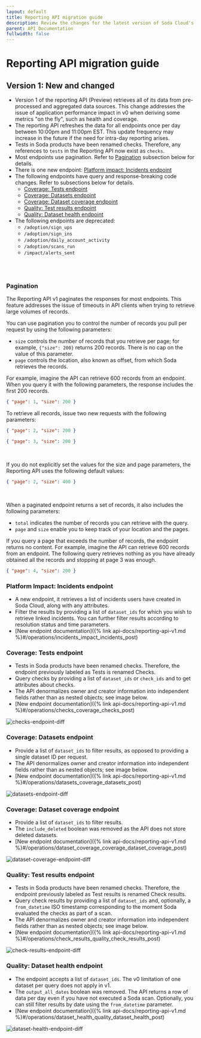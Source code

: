 ```yaml
---
layout: default
title: Reporting API migration guide
description: Review the changes for the latest version of Soda Cloud's Reporting API and learn how to migrate existing calls.
parent: API Documentation
fullwidth: false
---
```


# Reporting API migration guide

## Version 1: New and changed

* Version 1 of the reporting API (Preview) retrieves all of its data from pre-processed and aggregated data sources. This change addresses the issue of application performance impact in v0 when deriving some metrics "on the fly", such as health and coverage.
* The reporting API refreshes the data for all endpoints once per day between 10:00pm and 11:00pm EST. This update frequency may increase in the future if the need for intra-day reporting arises.
* Tests in Soda products have been renamed checks. Therefore, any references to `tests` in the Reporting API now exist as `checks`.
* Most endpoints use pagination. Refer to [Pagination](#pagination) subsection below for details.
* There is one new endpoint: [Platform impact: Incidents endpoint](#platform-impact-incidents-endpoint)
* The following endpoints have query and response-breaking code changes. Refer to subsections below for details.
  * [Coverage: Tests endpoint](#coverage-tests-endpoint)
  * [Coverage: Datasets endpoint](#coverage-datasets-endpoint)
  * [Coverage: Dataset coverage endpoint](#coverage-dataset-coverage-endpoint)
  * [Quality: Test results endpoint](#quality-test-results-endpoint)
  * [Quality: Dataset health endpoint](#quality-dataset-health-endpoint)
* The following endpoints are deprecated: 
  * `/adoption/sign_ups`
  * `/adoption/sign_ins`
  * `/adoption/daily_account_activity`
  * `/adoption/scans_run`
  * `/impact/alerts_sent`

<br />
<br />

### Pagination

The Reporting API v1 paginates the responses for most endpoints. This feature addresses the issue of timeouts in API clients when trying to retrieve large volumes of records. 

You can use pagination you to control the number of records you pull per request by using the following parameters: 
* `size` controls the number of records that you retrieve per page; for example, `{"size": 200}` returns 200 records. There is no cap on the value of this parameter.
* `page` controls the location, also known as offset, from which Soda retrieves the records. 

For example, imagine the API can retrieve 600 records from an endpoint. When you query it with the following parameters, the response includes the first 200 records.

```json
{ "page": 1, "size": 200 }
```

To retrieve all records, issue two new requests with the following parameters:

```json
{ "page": 2, "size": 200 }
```

```json
{ "page": 3, "size": 200 }
```

<br />

If you do not explicitly set the values for the size and page parameters, the Reporting API uses the following default values:

```json
{ "page": 2, "size": 400 }
```

<br />

When a paginated endpoint returns a set of records, it also includes the following parameters: 
* `total` indicates the number of records you can retrieve with the query. 
* `page` and `size` enable you to keep track of your location and the pages.


If you query a page that exceeds the number of records, the endpoint returns no content. For example, imagine the API can retrieve 600 records from an endpoint. The following query retrieves nothing as you have already obtained all the records and stopping at page 3 was enough. 

```json
{ "page": 4, "size": 200 }
```



### Platform Impact: Incidents endpoint

* A new endpoint, it retrieves a list of incidents users have created in Soda Cloud, along with any attributes. 
* Filter the results by providing a list of `dataset_ids` for which you wish to retrieve linked incidents. You can further filter results according to resolution status and time parameters.
* [New endpoint documentation]({% link api-docs/reporting-api-v1.md %}#/operations/incidents_impact_incidents_post)




### Coverage: Tests endpoint

* Tests in Soda products have been renamed checks. Therefore, the endpoint previously labeled as Tests is renamed Checks. 
* Query checks by providing a list of `dataset_ids` or `check_ids` and to get attributes about checks.
* The API denormalizes owner and creator information into independent fields rather than as nested objects; see image below.
* [New endpoint documentation]({% link api-docs/reporting-api-v1.md %}#/operations/checks_coverage_checks_post)

![checks-endpoint-diff](/assets/images/checks-endpoint-diff.png)

### Coverage: Datasets endpoint

* Provide a list of `dataset_ids` to filter results, as opposed to providing a single dataset ID per request.
* The API denormalizes owner and creator information into independent fields rather than as nested objects; see image below.
* [New endpoint documentation]({% link api-docs/reporting-api-v1.md %}#/operations/datasets_coverage_datasets_post)

![datasets-endpoint-diff](/assets/images/datasets-endpoint-diff.png)


### Coverage: Dataset coverage endpoint

* Provide a list of `dataset_ids` to filter results.
* The `include_deleted` boolean was removed as the API does not store deleted datasets.
* [New endpoint documentation]({% link api-docs/reporting-api-v1.md %}#/operations/dataset_coverage_coverage_dataset_coverage_post)

![dataset-coverage-endpoint-diff](/assets/images/dataset-coverage-endpoint-diff.png)


### Quality: Test results endpoint

* Tests in Soda products have been renamed checks. Therefore, the endpoint previously labeled as Test results is renamed Check results.
* Query check results by providing a list of `dataset_ids` and, optionally, a `from_datetime` ISO timestamp corresponding to the moment Soda evaluated the checks as part of a scan.
* The API denormalizes owner and creator information into independent fields rather than as nested objects; see image below.
* [New endpoint documentation]({% link api-docs/reporting-api-v1.md %}#/operations/check_results_quality_check_results_post)

![check-results-endpoint-diff](/assets/images/check-results-endpoint-diff.png)


### Quality: Dataset health endpoint

* The endpoint accepts a list of `dataset_ids`. The v0 limitation of one dataset per query does not apply in v1. 
* The `output_all_dates` boolean was removed. The API returns a row of data per day even if you have not executed a Soda scan. Optionally, you can still filter results by date using the `from_datetime` parameter.
* [New endpoint documentation]({% link api-docs/reporting-api-v1.md %}#/operations/dataset_health_quality_dataset_health_post)

![dataset-health-endpoint-diff](/assets/images/dataset-health-endpoint-diff.png)
